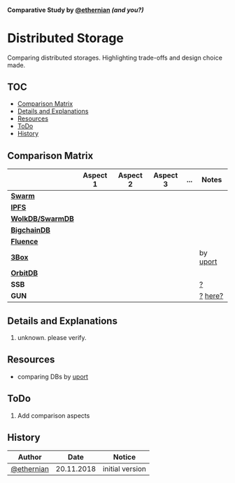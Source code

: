 #### Comparative Study by [@ethernian](https://ethereum-magicians.org/u/ethernian/) *(and you?)*
#  Distributed Storage

Comparing distributed storages.
Highlighting trade-offs and design choice made.  

## TOC
* [Comparison Matrix](#comparison-matrix) 
* [Details and Explanations](#Details-and-Explanations)
* [Resources](#resources)
* [ToDo](#todo)
* [History](#history)

## Comparison Matrix
|                | Aspect 1 | Aspect 2 | Aspect 3 | ... | Notes |  
|----------------|----------|----------|----------|-----|-------|
|**[Swarm](http://swarm-gateways.net/bzz:/theswarm.eth/)**       |          |          |          |     |       |
|**[IPFS](https://ipfs.io)**        |          |          |          |     |       |
|**[WolkDB/SwarmDB](https://github.com/wolkdb/swarmdb/wiki)**      |          |          |          |     |       |
|**[BigchainDB](https://www.bigchaindb.com)**  |          |          |          |     |       |
|**[Fluence](https://fluence.one)**     |          |          |          |     |       |
| **[3Box](https://github.com/uport-project/3box)**       |          |          |          |     |  by [uport](https://github.com/uport-project)     |
| **[OrbitDB](https://github.com/orbitdb/orbit-db)**    |          |          |          |     |      |
| **SSB**        |          |          |          |     |  [?](#unknownItem)     |
| **GUN**        |          |          |          |     |  [?](#unknownItem) [here?](https://gun.eco)    |



## Details and Explanations
1. <a name="unknownItem"></a> unknown. please verify.  

## Resources
* comparing DBs by [uport](https://github.com/uport-project/3box/issues/351)

## ToDo
1. Add comparison aspects

## History

| Author     | Date | Notice |
|------------|------|--------|
|[@ethernian](https://ethereum-magicians.org/u/ethernian)| 20.11.2018| initial version |     

